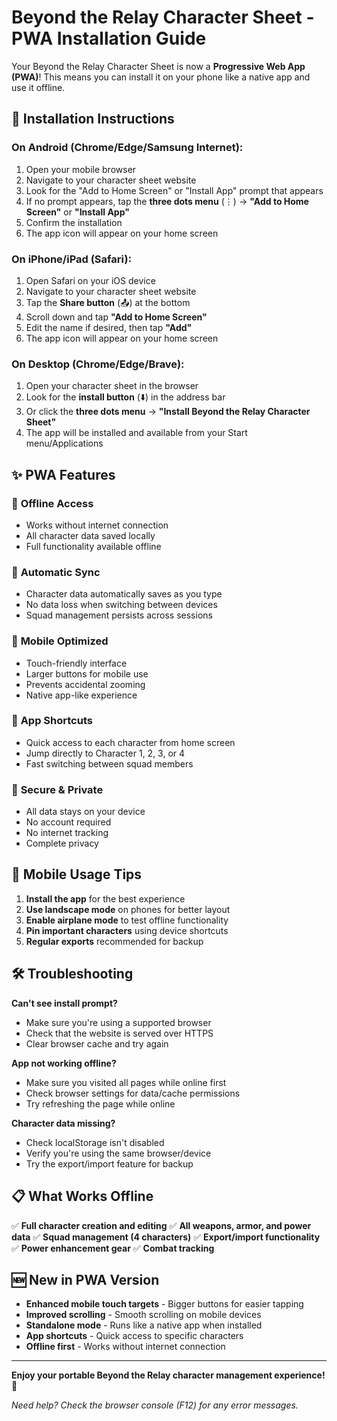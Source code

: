 # Beyond the Relay Character Sheet - PWA Installation Guide

Your Beyond the Relay Character Sheet is now a **Progressive Web App (PWA)**! This means you can install it on your phone like a native app and use it offline.

## 📱 Installation Instructions

### On Android (Chrome/Edge/Samsung Internet):
1. Open your mobile browser
2. Navigate to your character sheet website
3. Look for the "Add to Home Screen" or "Install App" prompt that appears
4. If no prompt appears, tap the **three dots menu** (⋮) → **"Add to Home Screen"** or **"Install App"**
5. Confirm the installation
6. The app icon will appear on your home screen

### On iPhone/iPad (Safari):
1. Open Safari on your iOS device
2. Navigate to your character sheet website
3. Tap the **Share button** (📤) at the bottom
4. Scroll down and tap **"Add to Home Screen"**
5. Edit the name if desired, then tap **"Add"**
6. The app icon will appear on your home screen

### On Desktop (Chrome/Edge/Brave):
1. Open your character sheet in the browser
2. Look for the **install button** (⬇️) in the address bar
3. Or click the **three dots menu** → **"Install Beyond the Relay Character Sheet"**
4. The app will be installed and available from your Start menu/Applications

## ✨ PWA Features

### 🔄 **Offline Access**
- Works without internet connection
- All character data saved locally
- Full functionality available offline

### 💾 **Automatic Sync**
- Character data automatically saves as you type
- No data loss when switching between devices
- Squad management persists across sessions

### 📱 **Mobile Optimized**
- Touch-friendly interface
- Larger buttons for mobile use
- Prevents accidental zooming
- Native app-like experience

### 🚀 **App Shortcuts**
- Quick access to each character from home screen
- Jump directly to Character 1, 2, 3, or 4
- Fast switching between squad members

### 🔐 **Secure & Private**
- All data stays on your device
- No account required
- No internet tracking
- Complete privacy

## 🎯 Mobile Usage Tips

1. **Install the app** for the best experience
2. **Use landscape mode** on phones for better layout
3. **Enable airplane mode** to test offline functionality
4. **Pin important characters** using device shortcuts
5. **Regular exports** recommended for backup

## 🛠️ Troubleshooting

**Can't see install prompt?**
- Make sure you're using a supported browser
- Check that the website is served over HTTPS
- Clear browser cache and try again

**App not working offline?**
- Make sure you visited all pages while online first
- Check browser settings for data/cache permissions
- Try refreshing the page while online

**Character data missing?**
- Check localStorage isn't disabled
- Verify you're using the same browser/device
- Try the export/import feature for backup

## 📋 What Works Offline

✅ **Full character creation and editing**
✅ **All weapons, armor, and power data**
✅ **Squad management (4 characters)**
✅ **Export/import functionality**
✅ **Power enhancement gear**
✅ **Combat tracking**

## 🆕 New in PWA Version

- **Enhanced mobile touch targets** - Bigger buttons for easier tapping
- **Improved scrolling** - Smooth scrolling on mobile devices
- **Standalone mode** - Runs like a native app when installed
- **App shortcuts** - Quick access to specific characters
- **Offline first** - Works without internet connection

---

**Enjoy your portable Beyond the Relay character management experience!** 🚀

*Need help? Check the browser console (F12) for any error messages.*